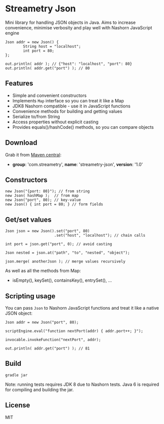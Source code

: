 # Streametry Json

Mini library for handling JSON objects in Java. Aims to increase convenience, minimise verbosity and play well with Nashorn JavaScript engine

    Json addr = new Json() {
    		String host = "localhost";
    		int port = 80;    };
    
    out.println( addr ); // {"host": "localhost", "port": 80}
    out.println( addr.get("port") ); // 80


## Features

 - Simple and convenient constructors
 - Implements `Map` interface so you can treat it like a Map
 - JDK8 Nashorn compatible - use it in JavaScript functions
 - Convenience methods for building and getting values
 - Serialize to/from String
 - Access properties without explicit casting
 - Provides equals()/hashCode() methods, so you can compare objects

## Download

Grab it from [Maven central](http://search.maven.org/#search%7Cga%7C1%7Cstreametry-json):

- **group**: 'com.streametry', **name**: 'streametry-json', **version**: '1.0'

## Constructors

    new Json("{port: 80}"); // from string
    new Json( hashMap );  // from map
    new Json("port", 80); // key-value
    new Json() { int port = 80; } // form fields 
## Get/set values

    Json json = new Json().set("port", 80)
                          .set("host", "localhost"); // chain calls
    
    int port = json.get("port", 0); // avoid casting 
     
    Json nested = json.at("path", "to", "nested", "object");
    
    json.merge( anotherJson ); // merge values recursively

As well as all the methods from Map:

   - isEmpty(), keySet(), containsKey(), entrySet(), ...
    
## Scripting usage

You can pass `Json` to Nashorn JavaScript functions and treat it like a native JSON object:

    Json addr = new Json("port", 80);

    scriptEngine.eval("function nextPort(addr) { addr.port++; }");

    invocable.invokeFunction("nextPort", addr);
		
    out.println( addr.get("port") ); // 81
             
## Build

    gradle jar
    
Note: running tests requires JDK 8 due to Nashorn tests. Java 6 is required for compiling and building the jar.

## License

MIT


